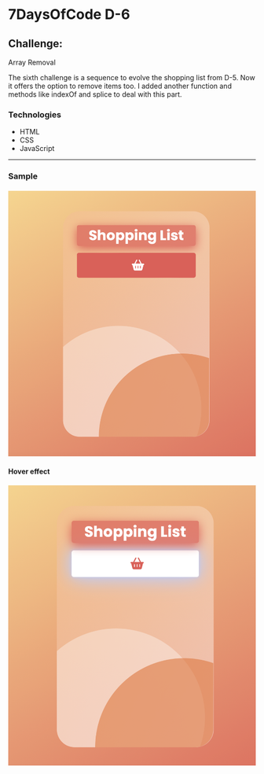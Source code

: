 # 7DaysOfCode D-6

## Challenge: 
Array Removal

The sixth challenge is a sequence to evolve the shopping list from D-5. Now it offers the option to remove items too. I added another function and methods like indexOf and splice to deal with this part. 

### Technologies

- HTML
- CSS
- JavaScript

---

### Sample

<h4 align="center"><img src="./assets/7DaysOfCode-D-6-sequence.png"></h4>

#### Hover effect
<h4 align="center"><img src="./assets/7DaysOfCode-D-6-sequence-hover.png"></h4>
